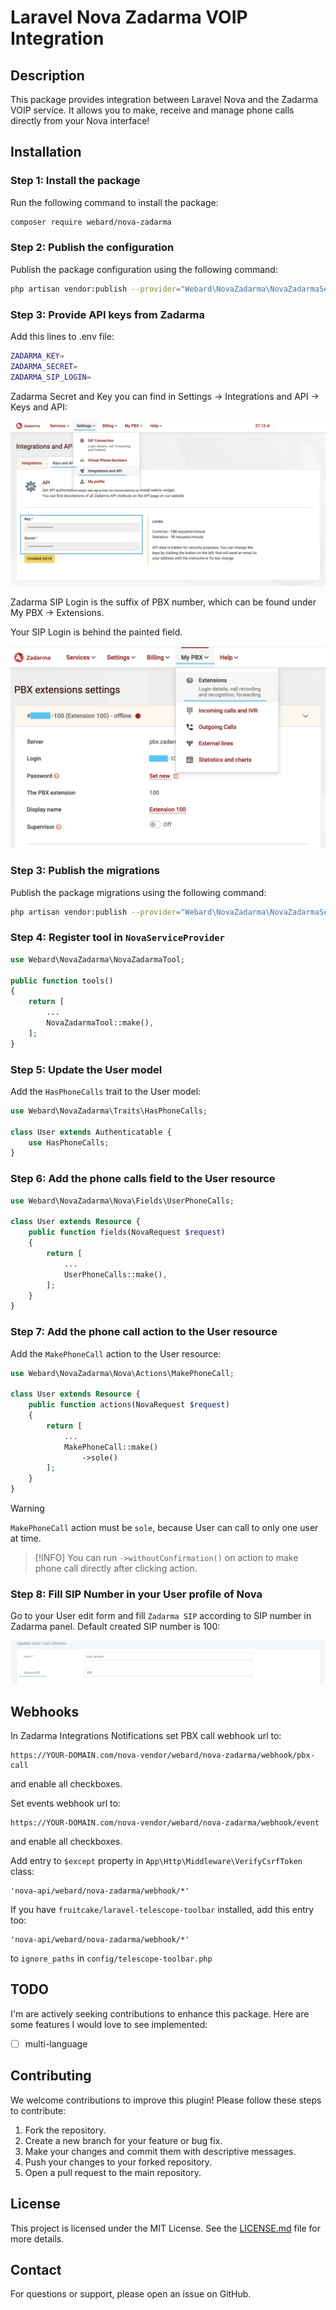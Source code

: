 # Laravel Nova Zadarma VOIP Integration

## Description

This package provides integration between Laravel Nova and the Zadarma VOIP service. It allows you to make, receive and manage phone calls directly from your Nova interface!


## Installation

### Step 1: Install the package

Run the following command to install the package:

```sh
composer require webard/nova-zadarma
```

### Step 2: Publish the configuration

Publish the package configuration using the following command:

```sh
php artisan vendor:publish --provider="Webard\NovaZadarma\NovaZadarmaServiceProvider" --tag=config
```

### Step 3: Provide API keys from Zadarma

Add this lines to .env file:

```sh
ZADARMA_KEY=
ZADARMA_SECRET=
ZADARMA_SIP_LOGIN=
```

Zadarma Secret and Key you can find in Settings -> Integrations and API -> Keys and API:

![Zadarma API Keys](screenshots/screenshot_1.png)

Zadarma SIP Login is the suffix of PBX number, which can be found under My PBX -> Extensions.

Your SIP Login is behind the painted field.

![Zadarma SIP Login](screenshots/screenshot_2.png)

### Step 3: Publish the migrations

Publish the package migrations using the following command:

```sh
php artisan vendor:publish --provider="Webard\NovaZadarma\NovaZadarmaServiceProvider" --tag=migrations
```

### Step 4: Register tool in `NovaServiceProvider`

```php
use Webard\NovaZadarma\NovaZadarmaTool;

public function tools()
{
    return [
        ...
        NovaZadarmaTool::make(),
    ];
}
```

### Step 5: Update the User model

Add the `HasPhoneCalls` trait to the User model:

```php
use Webard\NovaZadarma\Traits\HasPhoneCalls;

class User extends Authenticatable {
    use HasPhoneCalls;
}
```

### Step 6: Add the phone calls field to the User resource

```php
use Webard\NovaZadarma\Nova\Fields\UserPhoneCalls;

class User extends Resource {
    public function fields(NovaRequest $request)
    {
        return [
            ...
            UserPhoneCalls::make(),
        ];
    }
}
```

### Step 7: Add the phone call action to the User resource

Add the `MakePhoneCall` action to the User resource:

```php
use Webard\NovaZadarma\Nova\Actions\MakePhoneCall;

class User extends Resource {
    public function actions(NovaRequest $request)
    {
        return [
            ...
            MakePhoneCall::make()
                ->sole()
        ];
    }
}
```

> [!WARNING]
> `MakePhoneCall` action must be `sole`, because User can call to only one user at time.

> [!INFO]
> You can run `->withoutConfirmation()` on action to make phone call directly after clicking action.

### Step 8: Fill SIP Number in your User profile of Nova

Go to your User edit form and fill `Zadarma SIP` according to SIP number in Zadarma panel. Default created SIP number is 100:

![Zadarma SIP User](screenshots/screenshot_3.png)

## Webhooks

In Zadarma Integrations Notifications set PBX call webhook url to:

```
https://YOUR-DOMAIN.com/nova-vendor/webard/nova-zadarma/webhook/pbx-call
```

and enable all checkboxes.

Set events webhook url to:

```
https://YOUR-DOMAIN.com/nova-vendor/webard/nova-zadarma/webhook/event
```

and enable all checkboxes.

Add entry to `$except` property in `App\Http\Middleware\VerifyCsrfToken` class:

```
'nova-api/webard/nova-zadarma/webhook/*'
```

If you have `fruitcake/laravel-telescope-toolbar` installed, add this entry too:

```
'nova-api/webard/nova-zadarma/webhook/*'
```

to `ignore_paths` in `config/telescope-toolbar.php`


## TODO

I'm are actively seeking contributions to enhance this package. Here are some features I would love to see implemented:

- [ ] multi-language

## Contributing

We welcome contributions to improve this plugin! Please follow these steps to contribute:

1. Fork the repository.
2. Create a new branch for your feature or bug fix.
3. Make your changes and commit them with descriptive messages.
4. Push your changes to your forked repository.
5. Open a pull request to the main repository.

## License

This project is licensed under the MIT License. See the [LICENSE.md](LICENSE.md) file for more details.

## Contact

For questions or support, please open an issue on GitHub.
